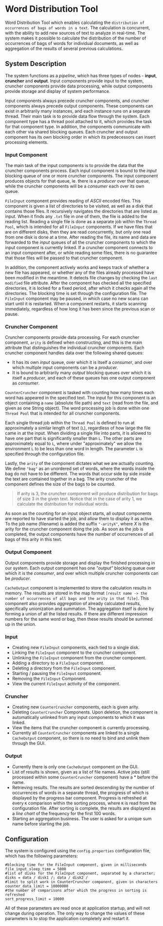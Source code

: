 # Word Distribution Tool

Word Distribution Tool which enables calculating the `distribution of occurrences of bags of words in a text`. 
The calculation is concurrent, with the ability to add new sources of text to analyze in real-time. 
The system makes it possible to calculate the distribution of the number of occurrences of bags of words for individual 
documents, as well as aggregation of the results of several previous calculations.

## System Description

The system functions as a *pipeline*, which has three types of nodes - **input**, **cruncher** and **output**. Input components provide input to the system, cruncher components provide data processing, while output components provide storage and display of system performance.

Input components always precede cruncher components, and cruncher components always precede output components.
These components can exist in arbitrarily many instances, and each instance runs on a separate thread. Their main task is to provide data flow through the system. Each component type has a thread pool attached to it, which provides the task for that component type. In addition, the components communicate with each other via shared blocking queues. Each cruncher and output component has its own blocking order in which its predecessors can insert processing elements.

### Input Component

The main task of the input components is to provide the data that the cruncher components process. Each input component is bound to the *input* blocking queue of one or more cruncher components. The input component produces objects for that queue, ie. there is a *producer* over that queue, while the cruncher components will be a *consumer* each over its own queue.

`FileInput` component provides reading of *ASCII* encoded files. This component is given a list of directories to be visited, as well as a disk that contains those files. It recursively navigates the directories that are listed as input. When it finds any `.txt` file in one of them, the file is added to the reading list. Reading a single file is done as a separate job within the `Thread Pool`, which is intended for all `FileInput` components. If we have files that are on different disks, then they are read concurrently, but only one read from one disk is done at a time. After reading the file, its name and data are forwarded to the *input* queues of all the cruncher components to which the input component is currently linked. If a cruncher component connects to an input component after, or while reading some files, there is no guarantee that those files will be passed to that cruncher component.

In addition, the component actively works and keeps track of whether a new file has appeared, or whether any of the files already processed have been modified in the meantime. It detects file changes by checking the `last modified` file attribute. After the component has checked all the specified directories, it is locked for a fixed period, after which it checks again all the directories. The blocking time is set through the configuration file. The `FileInput` component may be paused, in which case no new scans can start until it is restarted. When a component restarts, it starts scanning immediately, regardless of how long it has been since the previous scan or pause.

### Cruncher Component

Cruncher components provide data processing. For each cruncher component, `arity` is defined when constructing, and this is the main attribute that distinguishes the individual cruncher components. Each cruncher component handles data over the following shared queues:
  * It has its own *input* queue, over which it is itself a *consumer*, and over which multiple input components can be a *producer*.
  * It is bound to arbitrarily many *output* blocking queues over which it is itself a *producer*, and each of these queues has one output component as *consumer*.

`CounterCruncher` component is tasked with counting how many times each word has appeared in the specified text. The input for this component is an object containing a `name` (absolute file path) and `text` (read from the file, and given as one String object). The word processing job is done within one `Thread Pool` that is intended for all cruncher components. 

Each single thread job within the `Thread Pool` is defined to run at approximately a similar length of text (`L`), regardless of how large the file came in at the input. When dividing a single file into parts, it is allowed to have one part that is significantly smaller than `L`. The other parts are approximately equal to `L`, where under "approximately" we allow the environment `L` to be less than one word in length. The parameter `L` is specified through the configuration file.

Lastly, the `arity` of the component dictates what we are actually counting. We define `"bag"` as an unordered set of words, where the words inside the bag do not have to be different. The words that occur side by side inside the text are contained together in a bag. The arity cruncher of the component defines the size of the bags to be counted. 
> If arity is 3, the cruncher component will produce distribution for bags of size 3 in the given text. Notice that in the case of arity 1, we calculate the distribution for individual words.

As soon as the counting for an input object starts, all output components are reported to have started the job, and allow them to display it as active. To the job name (filename) is added the suffix `"-arityX"`, where *X* is the arity for the cruncher component doing the job. As soon as the job is completed, the output components have the number of occurrences of all bags of this arity in this text.

### Output Component

Output components provide storage and display the finished processing in our system. Each output component has one *"output"* blocking queue over which it is the *consumer*, and over which multiple cruncher components can be *producer*.

`CacheOutput` component is implemented to store the calculation results in memory. The results are stored in the map format `[result name -> the number of occurrences of all bags and the arity in that file]`.
This component also provides *aggregation* of already calculated results, specifically unionization and summation. The aggregation itself is done by forming a union of all the listed results. If there are different impression numbers for the same word or bag, then these results should be summed up in the union.

### Input

  * Creating new `FileInput` components, each tied to a single disk.
  * Linking the `FileInput` component to the cruncher component.
  * Unlinking the `FileInput` component from the cruncher component.
  * Adding a directory to a `FileInput` component.
  * Deleting a directory from the `FileInput` component.
  * Starting / pausing the `FileInput` component.
  * Removing the `FileInput` Component.
  * View the current `FileInput` activity of the component.
  
### Cruncher
  
  * Creating new `CounterCruncher` components, each is given arity.
  * Deleting `CounterCruncher` Components. Upon deletion, the component is automatically unlinked from any input components to which it was linked.
  * View the items that the cruncher component is currently processing.
  * Currently all `CounterCruncher` components are linked to a single `CacheOutput` component, so there is no need to bind and unlink them through the GUI.
  
### Output

  * Currently there is only one `CacheOutput` component on the GUI.
  * List of results is shown, given as a list of file names. Active jobs (still processed within some `CounterCruncher` component) have a * before the name.
  * Retrieving results. The results are sorted descending by the number of occurrences of words in a separate thread, the progress of which is displayed by the progress bar component. Progress is refreshed at every `K` comparison within the sorting process, where `K` is read from the configuration file. After sorting is complete, the results are displayed as a *line chart* of the frequency for the first 100 words.
  * Starting an aggregation business. The user is asked for a unique sum name before starting the job.
  
## Configuration

The system is configured using the `config.properties` configuration file, which has the following parameters:

`#blocking time for the FileInput component, given in milliseconds`
<br />`file_input_sleep_time = 5000`
<br />`#list of disks for the FileInput component, separated by a character;`
<br />`disks = data / disk1 /; data / disk2 /`
<br />`#limit to split work in CounterCruncher component, given in characters`
<br />`counter_data_limit = 10000000`
<br />`#the number of comparisons after which the progress in sorting is refreshed`
<br />`sort_progress_limit = 10000`

All of these parameters are read once at application startup, and will not change during operation. The only way to change the values of these parameters is to stop the application completely and restart it.
